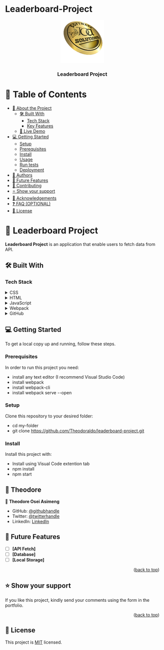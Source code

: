 # Leaderboard-Project

<a name="readme-top"></a>

  <div align="center">
  <img src="./mylogo.png" alt="logo" width="140"  height="auto" />
  <br/>

  <h3><b>Leaderboard Project</b></h3>

</div>

<!-- TABLE OF CONTENTS -->

# 📗 Table of Contents

- [📖 About the Project](#about-project)
  - [🛠 Built With](#built-with)
    - [Tech Stack](#tech-stack)
    - [Key Features](#key-features)
  - [🚀 Live Demo](#live-demo)
- [💻 Getting Started](#getting-started)
  - [Setup](#setup)
  - [Prerequisites](#prerequisites)
  - [Install](#install)
  - [Usage](#usage)
  - [Run tests](#run-tests)
  - [Deployment](#triangular_flag_on_post-deployment)
- [👥 Authors](#authors)
- [🔭 Future Features](#future-features)
- [🤝 Contributing](#contributing)
- [⭐️ Show your support](#support)
- [🙏 Acknowledgements](#acknowledgements)
- [❓ FAQ (OPTIONAL)](#faq)
- [📝 License](#license)

<!-- PROJECT DESCRIPTION -->

# 📖 Leaderboard Project <a name="about-project"></a>

**Leaderboard Project** is an application that enable users to fetch data from API.

## 🛠 Built With <a name="built-with"></a>

### Tech Stack <a name="tech-stack"></a>

<details>
  <summary>CSS</summary>
  <ul>
    <li><a href="https://www.tutorialspoint.com/css/index.htm">CSS</a></li>
  </ul>
</details>

<details>
  <summary>HTML</summary>
  <ul>
    <li><a href="https://html.com/">HTML</a></li>
  </ul>
</details>

<details>
  <summary>JavaScript</summary>
  <ul>
    <li><a href="https://javascript.com/">JavaScript</a></li>
  </ul>
</details>

<details>
  <summary>Webpack</summary>
  <ul>
    <li><a https="https://webpack.js.org/">Webpack</a></li>
  </ul>
</details>

<details>
<summary>GitHub</summary>
  <ul>
    <li><a href="https://github.com/">GitHub</a></li>
  </ul>
</details>

<!-- GETTING STARTED -->

## 💻 Getting Started <a name="getting-started"></a>

To get a local copy up and running, follow these steps.

### Prerequisites

In order to run this project you need:

- install any text editor (I recommend Visual Studio Code)
- install webpack
- install webpack-cli
- install webpack serve --open

### Setup

Clone this repository to your desired folder:

- cd my-folder
- git clone https://github.com/Theodoraldo/leaderboard-project.git

### Install

Install this project with:

- Install using Visual Code extention tab
- npm install
- npm start

<!-- AUTHORS -->

## 👥 Theodore <a name="authors"></a>

👤 **Theodore Osei Asimeng**

- GitHub: [@githubhandle](https://github.com/Theodoraldo)
- Twitter: [@twitterhandle](https://twitter.com/AsimengOse33947)
- LinkedIn: [LinkedIn](https://www.linkedin.com/in/theodore-asimeng-osei-80075125b/)

<!-- FUTURE FEATURES -->

## 🔭 Future Features <a name="future-features"></a>

- [ ] **[API Fetch]**
- [ ] **[Database]**
- [ ] **[Local Storage]**

<p align="right">(<a href="#readme-top">back to top</a>)</p>

<!-- SUPPORT -->

## ⭐️ Show your support <a name="support"></a>

If you like this project, kindly send your comments using the form in the portfolio.

<p align="right">(<a href="#readme-top">back to top</a>)</p>

<!-- LICENSE -->

## 📝 License <a name="license"></a>

This project is [MIT](./LICENSE) licensed.
